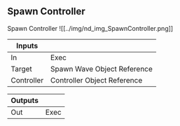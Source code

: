 ## Spawn Controller
Spawn Controller
![[../img/nd_img_SpawnController.png]]

|Inputs||
|--|--|
| In | Exec |
| Target | Spawn Wave Object Reference |
| Controller | Controller Object Reference |

|Outputs||
|--|--|
| Out | Exec |
